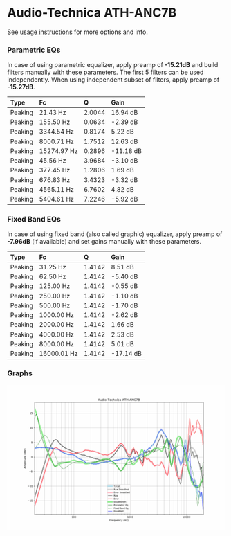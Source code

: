 # Audio-Technica ATH-ANC7B
See [usage instructions](https://github.com/jaakkopasanen/AutoEq#usage) for more options and info.

### Parametric EQs
In case of using parametric equalizer, apply preamp of **-15.21dB** and build filters manually
with these parameters. The first 5 filters can be used independently.
When using independent subset of filters, apply preamp of **-15.27dB**.

| Type    | Fc          |      Q | Gain      |
|:--------|:------------|:-------|:----------|
| Peaking | 21.43 Hz    | 2.0044 | 16.94 dB  |
| Peaking | 155.50 Hz   | 0.0634 | -2.39 dB  |
| Peaking | 3344.54 Hz  | 0.8174 | 5.22 dB   |
| Peaking | 8000.71 Hz  | 1.7512 | 12.63 dB  |
| Peaking | 15274.97 Hz | 0.2896 | -11.18 dB |
| Peaking | 45.56 Hz    | 3.9684 | -3.10 dB  |
| Peaking | 377.45 Hz   | 1.2806 | 1.69 dB   |
| Peaking | 676.83 Hz   | 3.4323 | -3.32 dB  |
| Peaking | 4565.11 Hz  | 6.7602 | 4.82 dB   |
| Peaking | 5404.61 Hz  | 7.2246 | -5.92 dB  |

### Fixed Band EQs
In case of using fixed band (also called graphic) equalizer, apply preamp of **-7.96dB**
(if available) and set gains manually with these parameters.

| Type    | Fc          |      Q | Gain      |
|:--------|:------------|:-------|:----------|
| Peaking | 31.25 Hz    | 1.4142 | 8.51 dB   |
| Peaking | 62.50 Hz    | 1.4142 | -5.40 dB  |
| Peaking | 125.00 Hz   | 1.4142 | -0.55 dB  |
| Peaking | 250.00 Hz   | 1.4142 | -1.10 dB  |
| Peaking | 500.00 Hz   | 1.4142 | -1.70 dB  |
| Peaking | 1000.00 Hz  | 1.4142 | -2.62 dB  |
| Peaking | 2000.00 Hz  | 1.4142 | 1.66 dB   |
| Peaking | 4000.00 Hz  | 1.4142 | 2.53 dB   |
| Peaking | 8000.00 Hz  | 1.4142 | 5.01 dB   |
| Peaking | 16000.01 Hz | 1.4142 | -17.14 dB |

### Graphs
![](./Audio-Technica%20ATH-ANC7B.png)